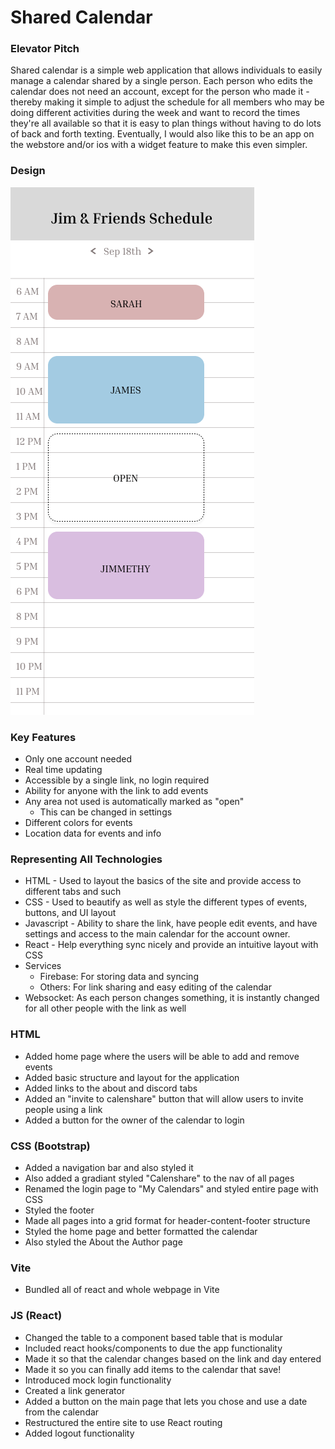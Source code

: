 # Shared Calendar

### Elevator Pitch
Shared calendar is a simple web application that allows individuals to easily manage a calendar shared by a single person.
Each person who edits the calendar does not need an account, except for the person who made it - thereby making it
simple to adjust the schedule for all members who may be doing different activities during the week and want to
record the times they're all available so that it is easy to plan things without having to do lots of back and 
forth texting. Eventually, I would also like this to be an app on the webstore and/or ios with a widget feature to
make this even simpler.

### Design
![UI_Design](public/UI.png)

### Key Features
- Only one account needed
- Real time updating
- Accessible by a single link, no login required
- Ability for anyone with the link to add events
- Any area not used is automatically marked as "open"
    - This can be changed in settings
- Different colors for events
- Location data for events and info

### Representing All Technologies
- HTML - Used to layout the basics of the site and provide access to different tabs and such
- CSS - Used to beautify as well as style the different types of events, buttons, and UI layout
- Javascript - Ability to share the link, have people edit events, and have settings and access
to the main calendar for the account owner.
- React - Help everything sync nicely and provide an intuitive layout with CSS
- Services
    - Firebase: For storing data and syncing
    - Others: For link sharing and easy editing of the calendar
- Websocket: As each person changes something, it is instantly changed for all other people with the link as well

### HTML
- Added home page where the users will be able to add and remove events
- Added basic structure and layout for the application
- Added links to the about and discord tabs
- Added an "invite to calenshare" button that will allow users to invite people using a link
- Added a button for the owner of the calendar to login

### CSS (Bootstrap)
- Added a navigation bar and also styled it
- Also added a gradiant styled "Calenshare" to the nav of all pages
- Renamed the login page to "My Calendars" and styled entire page with CSS
- Styled the footer
- Made all pages into a grid format for header-content-footer structure
- Styled the home page and better formatted the calendar
- Also styled the About the Author page

### Vite
- Bundled all of react and whole webpage in Vite

### JS (React)
- Changed the table to a component based table that is modular
- Included react hooks/components to due the app functionality
- Made it so that the calendar changes based on the link and day entered
- Made it so you can finally add items to the calendar that save!
- Introduced mock login functionality
- Created a link generator
- Added a button on the main page that lets you chose and use a date from the calendar
- Restructured the entire site to use React routing
- Added logout functionality